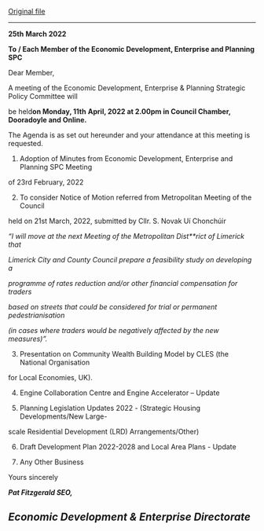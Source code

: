 [Original file](https://www.limerick.ie/sites/default/files/media/documents/2022-03/agenda-of-spc-mtg-11-april-22.pdf)

---
**25th** **March 2022**

**To / Each Member of the Economic Development, Enterprise and Planning SPC**

Dear Member,

A meeting of the Economic Development, Enterprise & Planning Strategic Policy Committee will

be held**on Monday, 11th** **April, 2022 at 2.00pm in Council Chamber, Dooradoyle and Online.**

The Agenda is as set out hereunder and your attendance at this meeting is requested.

1. Adoption of Minutes from Economic Development, Enterprise and Planning SPC Meeting

of 23rd February, 2022

2. To consider Notice of Motion referred from Metropolitan Meeting of the Council

held on 21st March, 2022, submitted by Cllr. S. Novak Uí Chonchúir

*“I will move at the next Meeting of the Metropolitan Dist**rict of Limerick that*

*Limerick City and County Council prepare a feasibility study on developing a*

*programme of rates reduction and/or other financial compensation for traders*

*based on streets that could be considered for trial or permanent pedestrianisation*

*(in cases where traders would be negatively affected by the new measures)”.*

3. Presentation on Community Wealth Building Model by CLES (the National Organisation

for Local Economies, UK).

4. Engine Collaboration Centre and Engine Accelerator – Update

5. Planning Legislation Updates 2022 - (Strategic Housing Developments/New Large-

scale Residential Development (LRD) Arrangements/Other)

6. Draft Development Plan 2022-2028 and Local Area Plans - Update

7. Any Other Business

Yours sincerely

***Pat Fitzgerald SEO,***

***Economic Development & Enterprise Directorate***
---
